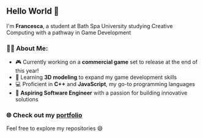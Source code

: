 ## Hello World 👋

I'm **Francesca**, a student at Bath Spa University studying Creative Computing with a pathway in Game Development

### 👩‍💻 About Me:
- 🎮 Currently working on a **commercial game** set to release at the end of this year!
- 🎨 Learning **3D modeling** to expand my game development skills
- 💻 Proficient in **C++** and **JavaScript**, my go-to programming languages
- 🌟 **Aspiring Software Engineer** with a passion for building innovative solutions
### 🌐 Check out my [portfolio](https://francescabowdenportfolio.co.uk/)

Feel free to explore my repositories 😄
<!--
**FranBowden/FranBowden** is a ✨ _special_ ✨ repository because its `README.md` (this file) appears on your GitHub profile.

Here are some ideas to get you started:

- 🔭 I’m currently working on ...
- 🌱 I’m currently learning ...
- 👯 I’m looking to collaborate on ...
- 🤔 I’m looking for help with ...
- 💬 Ask me about ...
- 📫 How to reach me: ...
- 😄 Pronouns: ...
- ⚡ Fun fact: ...
-->
